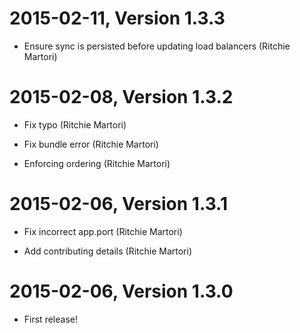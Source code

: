 2015-02-11, Version 1.3.3
=========================

 * Ensure sync is persisted before updating load balancers (Ritchie Martori)


2015-02-08, Version 1.3.2
=========================

 * Fix typo (Ritchie Martori)

 * Fix bundle error (Ritchie Martori)

 * Enforcing ordering (Ritchie Martori)


2015-02-06, Version 1.3.1
=========================

 * Fix incorrect app.port (Ritchie Martori)

 * Add contributing details (Ritchie Martori)


2015-02-06, Version 1.3.0
=========================

 * First release!

